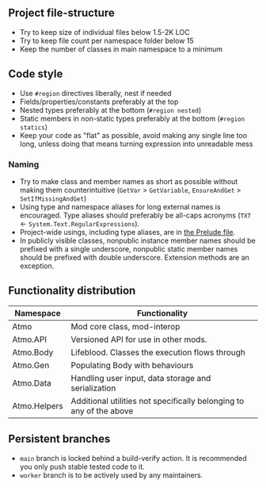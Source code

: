 ## Project file-structure

- Try to keep size of individual files below 1.5-2K LOC
- Try to keep file count per namespace folder below 15
- Keep the number of classes in main namespace to a minimum

## Code style

- Use `#region` directives liberally, nest if needed
- Fields/properties/constants preferably at the top
- Nested types preferably at the bottom (`#region nested`)
- Static members in non-static types preferably at the bottom (`#region statics`)
- Keep your code as "flat" as possible, avoid making any single line too long, unless doing that means turning expression into unreadable mess

### Naming

- Try to make class and member names as short as possible without making them counterintuitive (`GetVar` > `GetVariable`, `EnsureAndGet` > `SetIfMissingAndGet`)
- Using type and namespace aliases for long external names is encouraged. Type aliases should preferably be all-caps acronyms (`TXT` <- `System.Text.RegularExpressions`).
- Project-wide usings, including type aliases, are in [the Prelude file](../src/Prelude.cs).
- In publicly visible classes, nonpublic instance member names should be prefixed with a single underscore, nonpublic static member names should be prefixed with double underscore. Extension methods are an exception.

## Functionality distribution

| Namespace		| Functionality	|
| ---			| ---			|
| Atmo			| Mod core class, mod-interop |
| Atmo.API      | Versioned API for use in other mods. |
| Atmo.Body		| Lifeblood. Classes the execution flows through |
| Atmo.Gen		| Populating Body with behaviours |
| Atmo.Data		| Handling user input, data storage and serialization |
| Atmo.Helpers	| Additional utilities not specifically belonging to any of the above |

## Persistent branches

- `main` branch is locked behind a build-verify action. It is recommended you only push stable tested code to it.
- `worker` branch is to be actively used by any maintainers.